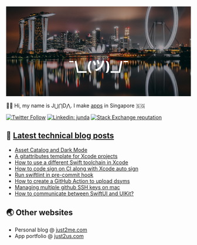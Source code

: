 [![](https://github.com/samwize/samwize/blob/master/singapore.jpg?raw=true)](https://just2me.com/about)

👋🏻 Hi, my name is J⋃⋂D⋀. I make [apps](https://just2us.com/apps) in Singapore 🇸🇬

[![Twitter Follow](https://img.shields.io/twitter/follow/samwize?label=Follow)](https://twitter.com/samwize)
[![Linkedin: junda](https://img.shields.io/badge/-Junda-blue?style=flat-square&logo=Linkedin&logoColor=white&link=https://www.linkedin.com/in/junda/)](https://www.linkedin.com/in/junda/)
[![Stack Exchange reputation](https://img.shields.io/stackexchange/stackoverflow/r/242682)](https://stackoverflow.com/users/242682/samwize)

## 📕 [Latest technical blog posts](https://samwize.com)

<!-- BLOG-POST-LIST:START -->
- [Asset Catalog and Dark Mode](https://samwize.com/2022/06/29/asset-catalog-and-dark-mode/)
- [A gitattributes template for Xcode projects](https://samwize.com/2022/05/27/gitattributes-templatefor-xcode-projects/)
- [How to use a different Swift toolchain in Xcode](https://samwize.com/2022/05/23/how-to-use-a-different-swift-toolchain-in-xcode/)
- [How to code sign on CI along with Xcode auto sign](https://samwize.com/2022/04/28/how-to-code-sign-on-ci-cd-along-with-xcode-auto-sign/)
- [Run swiftlint in pre-commit hook](https://samwize.com/2022/04/22/run-swiftlint-in-pre-commit-hook/)
- [How to create a GitHub Action to upload dsyms](https://samwize.com/2022/04/19/how-to-create-a-github-action-to-upload-dsyms/)
- [Managing multiple github SSH keys on mac](https://samwize.com/2022/04/06/managing-multiple-github-ssh-keys-on-mac/)
- [How to communicate between SwiftUI and UIKit?](https://samwize.com/2022/03/24/how-to-communicate-between-swiftui-and-uikit/)
<!-- BLOG-POST-LIST:END -->

## 🌏 Other websites

- Personal blog @ [just2me.com](https://just2me.com)
- App portfolio @ [just2us.com](https://just2us.com)
